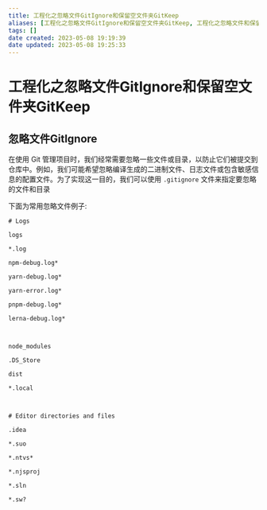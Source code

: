 ```yaml
---
title: 工程化之忽略文件GitIgnore和保留空文件夹GitKeep
aliases: [工程化之忽略文件GitIgnore和保留空文件夹GitKeep, 工程化之忽略文件和保留空文件夹 GitIgnore 和 GitKeep, 工程化之忽略文件和保留空文件夹GitIgnore和GitKeep, 工程化之GitIgnore和GitKeep]
tags: []
date created: 2023-05-08 19:19:39
date updated: 2023-05-08 19:25:33
---
```


# 工程化之忽略文件GitIgnore和保留空文件夹GitKeep

## 忽略文件GitIgnore

在使用 Git 管理项目时，我们经常需要忽略一些文件或目录，以防止它们被提交到仓库中。例如，我们可能希望忽略编译生成的二进制文件、日志文件或包含敏感信息的配置文件。为了实现这一目的，我们可以使用 `.gitignore` 文件来指定要忽略的文件和目录

下面为常用忽略文件例子:

```
# Logs

logs

*.log

npm-debug.log*

yarn-debug.log*

yarn-error.log*

pnpm-debug.log*

lerna-debug.log*

  

node_modules

.DS_Store

dist

*.local

  

# Editor directories and files

.idea

*.suo

*.ntvs*

*.njsproj

*.sln

*.sw?
```